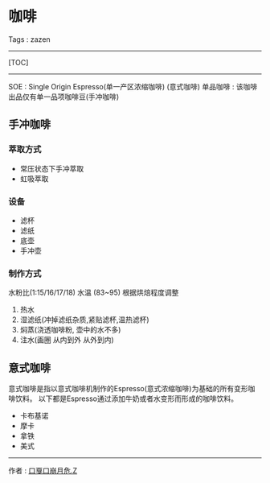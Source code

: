 # 咖啡

Tags : zazen

---

[TOC]

---

SOE : Single Origin Espresso(单一产区浓缩咖啡) (意式咖啡)
单品咖啡 : 该咖啡出品仅有单一品项咖啡豆(手冲咖啡)

## 手冲咖啡

### 萃取方式
- 常压状态下手冲萃取
- 虹吸萃取

### 设备
- 滤杯
- 滤纸
- 底壶
- 手冲壶

### 制作方式
水粉比(1:15/16/17/18)
水温 (83~95) 根据烘焙程度调整
1. 热水
2. 湿滤纸(冲掉滤纸杂质,紧贴滤杯,温热滤杯)
3. 焖蒸(浇透咖啡粉, 壶中的水不多)
4. 注水(画圈 从内到外 从外到内)


## 意式咖啡

意式咖啡是指以意式咖啡机制作的Espresso(意式浓缩咖啡)为基础的所有变形咖啡饮料。
以下都是Espresso通过添加牛奶或者水变形而形成的咖啡饮料。
- 卡布基诺
- 摩卡
- 拿铁
- 美式




------
作者 : [口戛口崩月危.Z][author]

[author]: https://zaze359.github.io